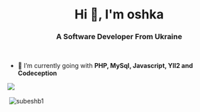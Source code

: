 <h1 align="center">Hi 👋, I'm oshka</h1>
<h3 align="center">A Software Developer From Ukraine</h3>

<br/>

- 🌱 I’m currently going with **PHP, MySql, Javascript, YII2 and Codeception**



<img src="https://github-profile-trophy.vercel.app/?username=oshka&theme=gruvbox&column=3&margin-w=15&margin-h=15 (https://github.com/ryo-ma/github-profile-trophy)">

<p>&nbsp;<img align="center" src="https://github-readme-stats.vercel.app/api?username=oshka&show_icons=true&count_private=true&theme=gruvbox" alt="subeshb1" /></p>